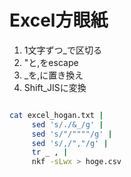 # Excel方眼紙

1. 1文字ずつ_で区切る
2. "と,をescape
3. _を,に置き換え
4. Shift_JISに変換

```bash

cat excel_hogan.txt |
     sed 's/./&_/g' |
     sed 's/"/""""/g' |
     sed 's/,/","/g' |
     tr _ , |
     nkf -sLwx > hoge.csv


```
